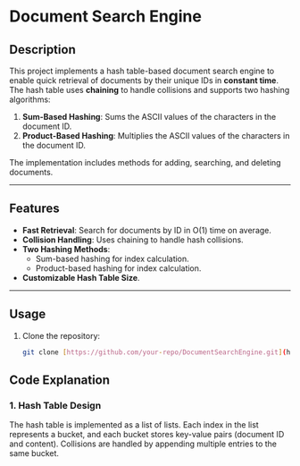 # Document Search Engine

## Description
This project implements a hash table-based document search engine to enable quick retrieval of documents by their unique IDs in **constant time**. The hash table uses **chaining** to handle collisions and supports two hashing algorithms:
1. **Sum-Based Hashing**: Sums the ASCII values of the characters in the document ID.
2. **Product-Based Hashing**: Multiplies the ASCII values of the characters in the document ID.

The implementation includes methods for adding, searching, and deleting documents.

---

## Features
- **Fast Retrieval**: Search for documents by ID in O(1) time on average.
- **Collision Handling**: Uses chaining to handle hash collisions.
- **Two Hashing Methods**:
  - Sum-based hashing for index calculation.
  - Product-based hashing for index calculation.
- **Customizable Hash Table Size**.

---

## Usage
1. Clone the repository:
   ```bash
   git clone [https://github.com/your-repo/DocumentSearchEngine.git](https://github.com/turava/DocumentSearchEngine.git)

## Code Explanation

### 1. **Hash Table Design**

The hash table is implemented as a list of lists. Each index in the list represents a bucket, and each bucket stores key-value pairs (document ID and content). Collisions are handled by appending multiple entries to the same bucket.
